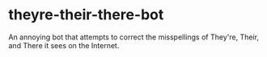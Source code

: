 # theyre-their-there-bot
An annoying bot that attempts to correct the misspellings of They're, Their, and There it sees on the Internet.
